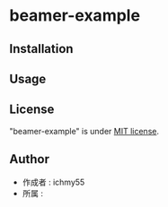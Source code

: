 # beamer-example

## Installation

## Usage

## License
"beamer-example" is under [MIT license](https://en.wikipedia.org/wiki/MIT_License).

## Author
* 作成者 : ichmy55
* 所属   : 

